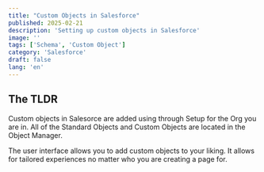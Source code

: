 ```yaml
---
title: "Custom Objects in Salesforce"
published: 2025-02-21
description: 'Setting up custom objects in Salesforce'
image: ''
tags: ['Schema', 'Custom Object']
category: 'Salesforce'
draft: false 
lang: 'en'
---
```


## The TLDR
Custom objects in Salesorce are added using through Setup for the Org you are in. All of the Standard Objects and Custom Objects are located in the Object Manager. 

The user interface allows you to add custom objects to your liking. It allows for tailored experiences no matter who you are creating a page for. 